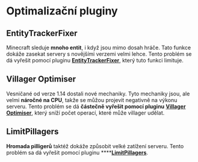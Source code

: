 # Optimalizační pluginy

## EntityTrackerFixer

Minecraft sleduje **mnoho entit**, i když jsou mimo dosah hráče. Tato funkce dokáže zasekat servery s novějšími verzemi velmi lehce. Tento problém se dá vyřešit pomocí pluginu [**EntityTrackerFixer**](https://www.spigotmc.org/resources/entitytrackerfixer-fix-1-14-4-1-16-2-entitytick-lag.70902/), který tuto funkci limituje.

## Villager Optimiser

Vesničané od verze 1.14 dostali nové mechaniky. Tyto mechaniky jsou, ale velmi **náročné na CPU**, takže se můžou projevit negativně na výkonu serveru. Tento problém se dá **částečně vyřešit pomocí pluginu** [**Villager Optimiser**](https://www.spigotmc.org/resources/villager-optimiser-1-14-2-1-16-5.68517/), který sníží počet operací, které může villager udělat.

## LimitPillagers

**Hromada pilligerů** taktéž dokáže způsobit velké zatížení serveru. Tento problém sa dá vyřešit pomocí pluginu ****[**LimitPillagers**](https://www.spigotmc.org/resources/limitpillagers-fix-outpost-spawns-and-more.69733/).


